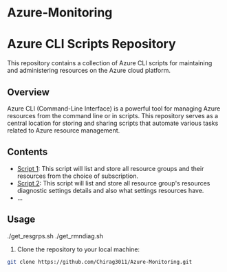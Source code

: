 # Azure-Monitoring

# Azure CLI Scripts Repository

This repository contains a collection of Azure CLI scripts for maintaining and administering resources on the Azure cloud platform.

## Overview

Azure CLI (Command-Line Interface) is a powerful tool for managing Azure resources from the command line or in scripts. This repository serves as a central location for storing and sharing scripts that automate various tasks related to Azure resource management.

## Contents

- [Script 1](./get_resgrps.sh): This script will list and store all resource groups and their resources from the choice of subscription.
- [Script 2](./get_rmndiag.sh): This script will list and store all resource group's resources diagnostic settings details and also what settings resources have.
- ...

## Usage
./get_resgrps.sh
./get_rmndiag.sh

1. Clone the repository to your local machine:

```bash
git clone https://github.com/Chirag3011/Azure-Monitoring.git
